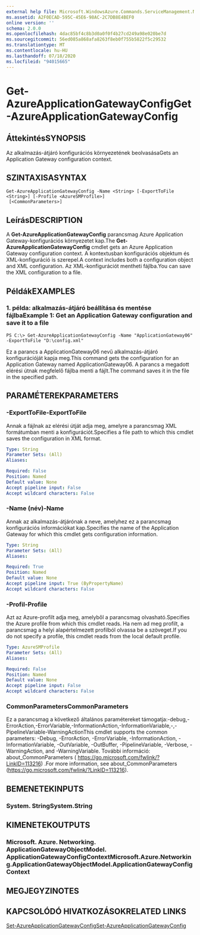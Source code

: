 ```yaml
---
external help file: Microsoft.WindowsAzure.Commands.ServiceManagement.Network.dll-Help.xml
ms.assetid: A2F0ECAD-595C-45E6-98AC-2C7DB8E4BEF0
online version: ''
schema: 2.0.0
ms.openlocfilehash: 4dac85bf4c8b3d0a0f0f4b27cd249a98e020be7d
ms.sourcegitcommit: 56ed085a868afa8263f8eb0f755b5822f5c29532
ms.translationtype: MT
ms.contentlocale: hu-HU
ms.lasthandoff: 07/18/2020
ms.locfileid: "94015665"
---
```

# <span data-ttu-id="09b72-101">Get-AzureApplicationGatewayConfig</span><span class="sxs-lookup"><span data-stu-id="09b72-101">Get-AzureApplicationGatewayConfig</span></span>

## <span data-ttu-id="09b72-102">Áttekintés</span><span class="sxs-lookup"><span data-stu-id="09b72-102">SYNOPSIS</span></span>
<span data-ttu-id="09b72-103">Az alkalmazás-átjáró konfigurációs környezetének beolvasása</span><span class="sxs-lookup"><span data-stu-id="09b72-103">Gets an Application Gateway configuration context.</span></span>

## <span data-ttu-id="09b72-104">SZINTAXISA</span><span class="sxs-lookup"><span data-stu-id="09b72-104">SYNTAX</span></span>

```
Get-AzureApplicationGatewayConfig -Name <String> [-ExportToFile <String>] [-Profile <AzureSMProfile>]
 [<CommonParameters>]
```

## <span data-ttu-id="09b72-105">Leírás</span><span class="sxs-lookup"><span data-stu-id="09b72-105">DESCRIPTION</span></span>
<span data-ttu-id="09b72-106">A **Get-AzureApplicationGatewayConfig** parancsmag Azure Application Gateway-konfigurációs környezetet kap.</span><span class="sxs-lookup"><span data-stu-id="09b72-106">The **Get-AzureApplicationGatewayConfig** cmdlet gets an Azure Application Gateway configuration context.</span></span>
<span data-ttu-id="09b72-107">A kontextusban konfigurációs objektum és XML-konfiguráció is szerepel.</span><span class="sxs-lookup"><span data-stu-id="09b72-107">A context includes both a configuration object and XML configuration.</span></span>
<span data-ttu-id="09b72-108">Az XML-konfigurációt mentheti fájlba.</span><span class="sxs-lookup"><span data-stu-id="09b72-108">You can save the XML configuration to a file.</span></span>

## <span data-ttu-id="09b72-109">Példák</span><span class="sxs-lookup"><span data-stu-id="09b72-109">EXAMPLES</span></span>

### <span data-ttu-id="09b72-110">1. példa: alkalmazás-átjáró beállítása és mentése fájlba</span><span class="sxs-lookup"><span data-stu-id="09b72-110">Example 1: Get an Application Gateway configuration and save it to a file</span></span>
```
PS C:\> Get-AzureApplicationGatewayConfig -Name "ApplicationGateway06" -ExportToFile "D:\config.xml"
```

<span data-ttu-id="09b72-111">Ez a parancs a ApplicationGateway06 nevű alkalmazás-átjáró konfigurációját kapja meg.</span><span class="sxs-lookup"><span data-stu-id="09b72-111">This command gets the configuration for an Application Gateway named ApplicationGateway06.</span></span>
<span data-ttu-id="09b72-112">A parancs a megadott elérési útnak megfelelő fájlba menti a fájlt.</span><span class="sxs-lookup"><span data-stu-id="09b72-112">The command saves it in the file in the specified path.</span></span>

## <span data-ttu-id="09b72-113">PARAMÉTEREK</span><span class="sxs-lookup"><span data-stu-id="09b72-113">PARAMETERS</span></span>

### <span data-ttu-id="09b72-114">-ExportToFile</span><span class="sxs-lookup"><span data-stu-id="09b72-114">-ExportToFile</span></span>
<span data-ttu-id="09b72-115">Annak a fájlnak az elérési útját adja meg, amelyre a parancsmag XML formátumban menti a konfigurációt.</span><span class="sxs-lookup"><span data-stu-id="09b72-115">Specifies a file path to which this cmdlet saves the configuration in XML format.</span></span>

```yaml
Type: String
Parameter Sets: (All)
Aliases: 

Required: False
Position: Named
Default value: None
Accept pipeline input: False
Accept wildcard characters: False
```

### <span data-ttu-id="09b72-116">-Name (név)</span><span class="sxs-lookup"><span data-stu-id="09b72-116">-Name</span></span>
<span data-ttu-id="09b72-117">Annak az alkalmazás-átjárónak a neve, amelyhez ez a parancsmag konfigurációs információkat kap.</span><span class="sxs-lookup"><span data-stu-id="09b72-117">Specifies the name of the Application Gateway for which this cmdlet gets configuration information.</span></span>

```yaml
Type: String
Parameter Sets: (All)
Aliases: 

Required: True
Position: Named
Default value: None
Accept pipeline input: True (ByPropertyName)
Accept wildcard characters: False
```

### <span data-ttu-id="09b72-118">-Profil</span><span class="sxs-lookup"><span data-stu-id="09b72-118">-Profile</span></span>
<span data-ttu-id="09b72-119">Azt az Azure-profilt adja meg, amelyből a parancsmag olvasható.</span><span class="sxs-lookup"><span data-stu-id="09b72-119">Specifies the Azure profile from which this cmdlet reads.</span></span> <span data-ttu-id="09b72-120">Ha nem ad meg profilt, a parancsmag a helyi alapértelmezett profilból olvassa be a szöveget.</span><span class="sxs-lookup"><span data-stu-id="09b72-120">If you do not specify a profile, this cmdlet reads from the local default profile.</span></span>

```yaml
Type: AzureSMProfile
Parameter Sets: (All)
Aliases: 

Required: False
Position: Named
Default value: None
Accept pipeline input: False
Accept wildcard characters: False
```

### <span data-ttu-id="09b72-121">CommonParameters</span><span class="sxs-lookup"><span data-stu-id="09b72-121">CommonParameters</span></span>
<span data-ttu-id="09b72-122">Ez a parancsmag a következő általános paramétereket támogatja:-debug,-ErrorAction,-ErrorVariable,-InformationAction,-InformationVariable,-,-PipelineVariable-WarningAction</span><span class="sxs-lookup"><span data-stu-id="09b72-122">This cmdlet supports the common parameters: -Debug, -ErrorAction, -ErrorVariable, -InformationAction, -InformationVariable, -OutVariable, -OutBuffer, -PipelineVariable, -Verbose, -WarningAction, and -WarningVariable.</span></span> <span data-ttu-id="09b72-123">További információ: about_CommonParameters ( https://go.microsoft.com/fwlink/?LinkID=113216) .</span><span class="sxs-lookup"><span data-stu-id="09b72-123">For more information, see about_CommonParameters (https://go.microsoft.com/fwlink/?LinkID=113216).</span></span>

## <span data-ttu-id="09b72-124">BEMENETEK</span><span class="sxs-lookup"><span data-stu-id="09b72-124">INPUTS</span></span>

### <span data-ttu-id="09b72-125">System. String</span><span class="sxs-lookup"><span data-stu-id="09b72-125">System.String</span></span>

## <span data-ttu-id="09b72-126">KIMENETEK</span><span class="sxs-lookup"><span data-stu-id="09b72-126">OUTPUTS</span></span>

### <span data-ttu-id="09b72-127">Microsoft. Azure. Networking. ApplicationGatewayObjectModel. ApplicationGatewayConfigContext</span><span class="sxs-lookup"><span data-stu-id="09b72-127">Microsoft.Azure.Networking.ApplicationGatewayObjectModel.ApplicationGatewayConfigContext</span></span>

## <span data-ttu-id="09b72-128">MEGJEGYZI</span><span class="sxs-lookup"><span data-stu-id="09b72-128">NOTES</span></span>

## <span data-ttu-id="09b72-129">KAPCSOLÓDÓ HIVATKOZÁSOK</span><span class="sxs-lookup"><span data-stu-id="09b72-129">RELATED LINKS</span></span>

[<span data-ttu-id="09b72-130">Set-AzureApplicationGatewayConfig</span><span class="sxs-lookup"><span data-stu-id="09b72-130">Set-AzureApplicationGatewayConfig</span></span>](./Set-AzureApplicationGatewayConfig.md)


